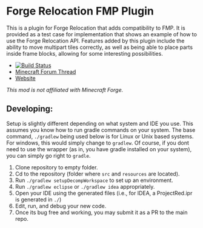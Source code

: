 Forge Relocation FMP Plugin
==========
This is a plugin for Forge Relocation that adds compatibility to FMP.  It is provided as a test case for implementation that shows an example of how to use the Forge Relocation API.  Features added by this plugin include the ability to move multipart tiles correctly, as well as being able to place parts inside frame blocks, allowing for some interesting possibilities.

- [![Build Status](https://travis-ci.org/MrTJP/ForgeRelocationFMP.svg)](https://travis-ci.org/MrTJP/ForgeRelocationFMP)
- [Minecraft Forum Thread](http://www.minecraftforum.net/topic/1885652-)
- [Website](http://projectredwiki.com)

*This mod is not affiliated with Minecraft Forge.*


Developing:
----------
Setup is slightly different depending on what system and IDE you use.
This assumes you know how to run gradle commands on your system.
The base command, `./gradlew` being used below is for Linux or Unix based systems. For windows, this would simply change to `gradlew`.
Of course, if you dont need to use the wrapper (as in, you have gradle installed on your system), you can simply go right to `gradle`.


1. Clone repository to empty folder.
2. Cd to the repository (folder where `src` and `resources` are located).
3. Run `./gradlew setupDecompWorkspace` to set up an environment.
4. Run `./gradlew eclipse` or `./gradlew idea` appropriately.
5. Open your IDE using the generated files (i.e., for IDEA, a ProjectRed.ipr is generated in `./`)
6. Edit, run, and debug your new code.
7. Once its bug free and working, you may submit it as a PR to the main repo.